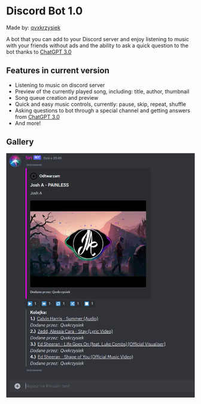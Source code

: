 # Discord Bot 1.0
Made by: [qvxkrzysiek](https://github.com/qvxkrzysiek)

A bot that you can add to your Discord server and enjoy listening to music with your friends without ads and the ability to ask a quick question to the bot thanks to [ChatGPT 3.0](https://openai.com/)

## Features in current version

- Listening to music on discord server
- Preview of the currently played song, including: title, author, thumbnail
- Song queue creation and preview
- Quick and easy music controls, currently: pause, skip, repeat, shuffle
- Asking questions to bot through a special channel and getting answers from [ChatGPT 3.0](https://openai.com/)
- And more!

## Gallery

![GUI INTERFACE](https://raw.githubusercontent.com/qvxkrzysiek/Discord-Bot/main/docs/Discord1.png)
